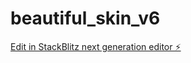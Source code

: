 # beautiful_skin_v6

[Edit in StackBlitz next generation editor ⚡️](https://stackblitz.com/~/github.com/davidmanubens89/beautiful_skin_v6)